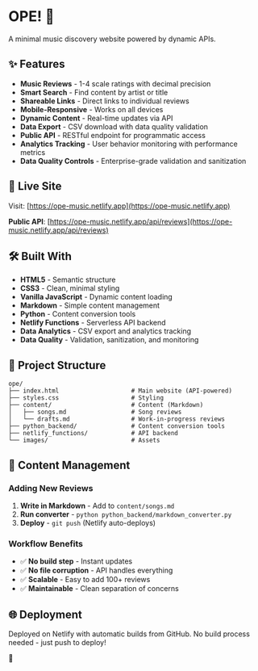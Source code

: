 # OPE! 🎵

A minimal music discovery website powered by dynamic APIs.

## ✨ Features

- **Music Reviews** - 1-4 scale ratings with decimal precision
- **Smart Search** - Find content by artist or title
- **Shareable Links** - Direct links to individual reviews
- **Mobile-Responsive** - Works on all devices
- **Dynamic Content** - Real-time updates via API
- **Data Export** - CSV download with data quality validation
- **Public API** - RESTful endpoint for programmatic access
- **Analytics Tracking** - User behavior monitoring with performance metrics
- **Data Quality Controls** - Enterprise-grade validation and sanitization

## 🚀 Live Site

Visit: [https://ope-music.netlify.app](https://ope-music.netlify.app)

**Public API**: [https://ope-music.netlify.app/api/reviews](https://ope-music.netlify.app/api/reviews)

## 🛠 Built With

- **HTML5** - Semantic structure
- **CSS3** - Clean, minimal styling
- **Vanilla JavaScript** - Dynamic content loading
- **Markdown** - Simple content management
- **Python** - Content conversion tools
- **Netlify Functions** - Serverless API backend
- **Data Analytics** - CSV export and analytics tracking
- **Data Quality** - Validation, sanitization, and monitoring

## 📁 Project Structure

```
ope/
├── index.html                    # Main website (API-powered)
├── styles.css                    # Styling
├── content/                      # Content (Markdown)
│   ├── songs.md                  # Song reviews
│   └── drafts.md                 # Work-in-progress reviews
├── python_backend/               # Content conversion tools
├── netlify_functions/            # API backend
└── images/                       # Assets
```

## 📝 Content Management

### **Adding New Reviews**
1. **Write in Markdown** - Add to `content/songs.md`
2. **Run converter** - `python python_backend/markdown_converter.py`
3. **Deploy** - `git push` (Netlify auto-deploys)

### **Workflow Benefits**
- ✅ **No build step** - Instant updates
- ✅ **No file corruption** - API handles everything
- ✅ **Scalable** - Easy to add 100+ reviews
- ✅ **Maintainable** - Clean separation of concerns

## 🌐 Deployment

Deployed on Netlify with automatic builds from GitHub. No build process needed - just push to deploy!

🌽
